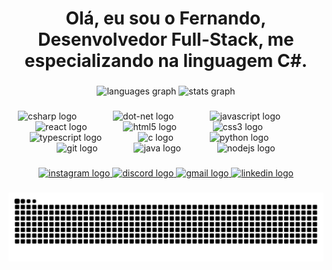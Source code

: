 <h1 align="center">Olá, eu sou o Fernando, Desenvolvedor Full-Stack, me especializando na linguagem C#.</h1>

###

<div align="center">
  <img src="https://github-readme-stats.vercel.app/api/top-langs?username=FernandoGarciaRangel&locale=pt-br&hide_title=false&layout=compact&card_width=320&langs_count=6&theme=codeSTACKr&hide_border=false" height="175" alt="languages graph"  />
  <img src="https://github-readme-stats.vercel.app/api?username=FernandoGarciaRangel&hide_title=false&hide_rank=false&show_icons=true&include_all_commits=true&count_private=false&disable_animations=false&theme=codeSTACKr&locale=pt-br&hide_border=false&custom_title=Minhas%20estat%C3%ADsticas" height="175" alt="stats graph"  />
</div>

###

<div align="center">
  <img src="https://cdn.jsdelivr.net/gh/devicons/devicon/icons/csharp/csharp-plain.svg" height="55" alt="csharp logo"  />
  <img width="50" />
  <img src="https://cdn.jsdelivr.net/gh/devicons/devicon/icons/dot-net/dot-net-plain-wordmark.svg" height="55" alt="dot-net logo"  />
  <img width="50" />
  <img src="https://cdn.jsdelivr.net/gh/devicons/devicon/icons/javascript/javascript-original.svg" height="55" alt="javascript logo"  />
  <img width="50" />
  <img src="https://cdn.jsdelivr.net/gh/devicons/devicon/icons/react/react-original-wordmark.svg" height="55" alt="react logo"  />
  <img width="50" />
  <img src="https://cdn.jsdelivr.net/gh/devicons/devicon/icons/html5/html5-plain-wordmark.svg" height="55" alt="html5 logo"  />
  <img width="50" />
  <img src="https://cdn.jsdelivr.net/gh/devicons/devicon/icons/css3/css3-plain-wordmark.svg" height="55" alt="css3 logo"  />
  <img width="50" />
  <img src="https://cdn.jsdelivr.net/gh/devicons/devicon/icons/typescript/typescript-plain.svg" height="55" alt="typescript logo"  />
  <img width="50" />
  <img src="https://cdn.jsdelivr.net/gh/devicons/devicon/icons/c/c-plain.svg" height="55" alt="c logo"  />
  <img width="50" />
  <img src="https://cdn.jsdelivr.net/gh/devicons/devicon/icons/python/python-original.svg" height="55" alt="python logo"  />
  <img width="50" />
  <img src="https://cdn.jsdelivr.net/gh/devicons/devicon/icons/git/git-plain-wordmark.svg" height="55" alt="git logo"  />
  <img width="50" />
  <img src="https://cdn.jsdelivr.net/gh/devicons/devicon/icons/java/java-original-wordmark.svg" height="55" alt="java logo"  />
  <img width="50" />
  <img src="https://cdn.jsdelivr.net/gh/devicons/devicon/icons/nodejs/nodejs-original-wordmark.svg" height="55" alt="nodejs logo"  />
</div>

###

<div align="center">
  <a href="https://www.instagram.com/nandingarcia/" target="_blank">
    <img src="https://img.shields.io/static/v1?message=Instagram&logo=instagram&label=&color=E4405F&logoColor=white&labelColor=&style=flat" height="40" alt="instagram logo"  />
  </a>
  <a href="https://discord.com/users/fernando_garcia_rangel" target="_blank">
    <img src="https://img.shields.io/static/v1?message=Discord&logo=discord&label=&color=7289DA&logoColor=white&labelColor=&style=flat" height="40" alt="discord logo"  />
  </a>
  <a href="mailto:fernandolyon.fg@gmail.com" target="_blank">
    <img src="https://img.shields.io/static/v1?message=Gmail&logo=gmail&label=&color=D14836&logoColor=white&labelColor=&style=flat" height="40" alt="gmail logo"  />
  </a>
  <a href="https://www.linkedin.com/in/fernandograngel/" target="_blank">
    <img src="https://img.shields.io/static/v1?message=LinkedIn&logo=linkedin&label=&color=0077B5&logoColor=white&labelColor=&style=flat" height="40" alt="linkedin logo"  />
  </a>
</div>

###

<img src="https://raw.githubusercontent.com/FernandoGarciaRangel/FernandoGarciaRangel/output/snake.svg" alt="Snake animation" />

###

